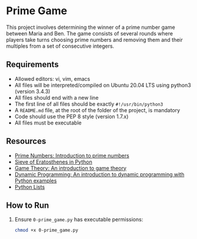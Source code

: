 # Prime Game

This project involves determining the winner of a prime number game between Maria and Ben. The game consists of several rounds where players take turns choosing prime numbers and removing them and their multiples from a set of consecutive integers.

## Requirements

- Allowed editors: vi, vim, emacs
- All files will be interpreted/compiled on Ubuntu 20.04 LTS using python3 (version 3.4.3)
- All files should end with a new line
- The first line of all files should be exactly `#!/usr/bin/python3`
- A `README.md` file, at the root of the folder of the project, is mandatory
- Code should use the PEP 8 style (version 1.7.x)
- All files must be executable

## Resources

- [Prime Numbers: Introduction to prime numbers](https://www.khanacademy.org/math/cc-fourth-grade-math/imp-factors-multiples-and-patterns/imp-prime-and-composite-numbers/v/prime-numbers)
- [Sieve of Eratosthenes in Python](https://www.geeksforgeeks.org/sieve-of-eratosthenes/)
- [Game Theory: An introduction to game theory](https://www.investopedia.com/terms/g/gametheory.asp)
- [Dynamic Programming: An introduction to dynamic programming with Python examples](https://skerritt.blog/dynamic-programming/)
- [Python Lists](https://docs.python.org/3/tutorial/introduction.html#lists)

## How to Run

1. Ensure `0-prime_game.py` has executable permissions:
   ```sh
   chmod +x 0-prime_game.py
